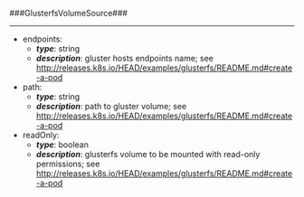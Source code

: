 ###GlusterfsVolumeSource###

---
* endpoints: 
  * **_type_**: string
  * **_description_**: gluster hosts endpoints name; see http://releases.k8s.io/HEAD/examples/glusterfs/README.md#create-a-pod
* path: 
  * **_type_**: string
  * **_description_**: path to gluster volume; see http://releases.k8s.io/HEAD/examples/glusterfs/README.md#create-a-pod
* readOnly: 
  * **_type_**: boolean
  * **_description_**: glusterfs volume to be mounted with read-only permissions; see http://releases.k8s.io/HEAD/examples/glusterfs/README.md#create-a-pod
